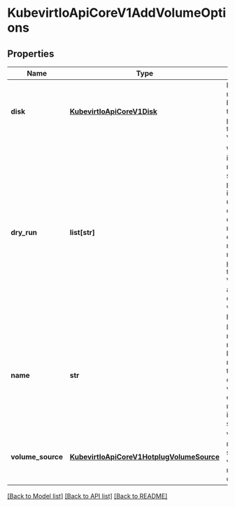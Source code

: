 # KubevirtIoApiCoreV1AddVolumeOptions

## Properties
Name | Type | Description | Notes
------------ | ------------- | ------------- | -------------
**disk** | [**KubevirtIoApiCoreV1Disk**](KubevirtIoApiCoreV1Disk.md) | Disk represents the hotplug disk that will be plugged into the running VMI | 
**dry_run** | **list[str]** | When present, indicates that modifications should not be persisted. An invalid or unrecognized dryRun directive will result in an error response and no further processing of the request. Valid values are: - All: all dry run stages will be processed | [optional] 
**name** | **str** | Name represents the name that will be used to map the disk to the corresponding volume. This overrides any name set inside the Disk struct itself. | [default to '']
**volume_source** | [**KubevirtIoApiCoreV1HotplugVolumeSource**](KubevirtIoApiCoreV1HotplugVolumeSource.md) | VolumeSource represents the source of the volume to map to the disk. | 

[[Back to Model list]](../README.md#documentation-for-models) [[Back to API list]](../README.md#documentation-for-api-endpoints) [[Back to README]](../README.md)


